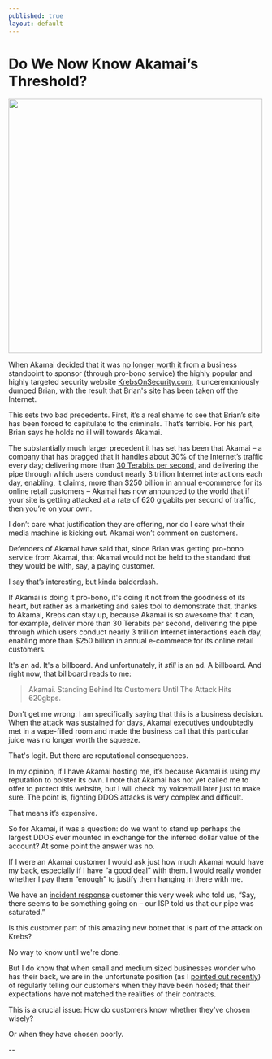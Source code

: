 ```yaml
---
published: true
layout: default
---
```

<h1>Do We Now Know Akamai’s Threshold?</h1>
<p><img class="right" width="500px" src="https://nselby.github.io/assets/img/brian-krebs.jpg" /></p>


When Akamai decided that it was <a href="http://www.zdnet.com/article/krebs-on-security-booted-off-akamai-network-after-ddos-attack-proves-pricey/" target="_blank">no longer worth it</a> from a business standpoint to sponsor (through pro-bono service) the highly popular and highly targeted security website <a href="http://krebsonsecurity.com/" target="_blank">KrebsOnSecurity.com</a>, it unceremoniously dumped Brian, with the result that Brian's site has been taken off the Internet. 

This sets two bad precedents. First, it’s a real shame to see that Brian’s site has been forced to capitulate to the criminals. That’s terrible. For his part, Brian says he holds no ill will towards Akamai. 

The substantially much larger precedent it has set has been that Akamai – a company that has bragged that it handles about 30% of the Internet’s traffic every day; delivering more than <a href="https://www.akamai.com/us/en/about/facts-figures.jsp" target="_blank">30 Terabits per second</a>, and delivering the pipe through which users conduct nearly 3 trillion Internet interactions each day, enabling, it claims, more than $250 billion in annual e-commerce for its online retail customers – Akamai has now announced to the world that if your site is getting attacked at a rate of 620 gigabits per second of traffic, then you’re on your own. 

I don’t care what justification they are offering, nor do I care what their media machine is kicking out. Akamai won’t comment on customers. 

Defenders of Akamai have said that, since Brian was getting pro-bono service from Akamai, that Akamai would not be held to the standard that they would be with, say, a paying customer. 

I say that’s interesting, but kinda balderdash. 

If Akamai is doing it pro-bono, it's doing it not from the goodness of its heart, but rather as a marketing and sales tool to demonstrate that, thanks to Akamai, Krebs can stay up, because Akamai is so awesome that it can, for example, deliver more than 30 Terabits per second, delivering the pipe through which users conduct nearly 3 trillion Internet interactions each day, enabling more than $250 billion in annual e-commerce for its online retail customers. 

It's an ad. It's a billboard. And unfortunately, it <em>still</em> is an ad. A billboard. And right now, that billboard reads to me:

<blockquote>Akamai. Standing Behind Its Customers Until The Attack Hits 620gbps.</blockquote>

Don't get me wrong: I am specifically saying that this is a business decision. When the attack was sustained for days, Akamai executives undoubtedly met in a vape-filled room and made the business call that this particular juice was no longer worth the squeeze.

That's legit. But there are reputational consequences. 

In my opinion, if I have Akamai hosting me, it’s because Akamai is using my reputation to bolster its own. I note that Akamai has not yet called me to offer to protect this website, but I will check my voicemail later just to make sure. The point is, fighting DDOS attacks is very complex and difficult.

That means it’s expensive. 

So for Akamai, it was a question: do we want to stand up perhaps the largest DDOS ever mounted in exchange for the inferred dollar value of the account? At some point the answer was no. 

If I were an Akamai customer I would ask just how much Akamai would have my back, especially if I have “a good deal” with them. I would really wonder whether I pay them “enough” to justify them hanging in there with me. 

We have an <a href="https://www.secureideas.com/incident-response.php" target="_blank">incident response</a> customer this very week who told us, “Say, there seems to be something going on – our ISP told us that our pipe was saturated.” 

Is this customer part of this amazing new botnet that is part of the attack on Krebs? 

No way to know until we're done. 

But I do know that when small and medium sized businesses wonder who has their back, we are in the unfortunate position (as I <a href="https://nselby.github.io/When-Security-Monitoring-Provides-Neither-Security-Nor-Monitoring/" target="_blank">pointed out recently</a>) of regularly telling our customers when they have been hosed; that their expectations have not matched the realities of their contracts. 

This is a crucial issue: How do customers know whether they’ve chosen wisely?

Or when they have chosen poorly. 

<p>--</p>
